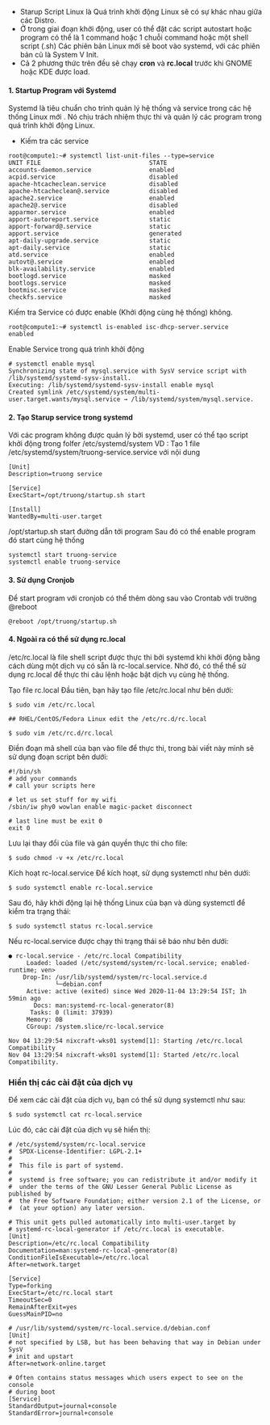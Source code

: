 - Starup Script Linux là Quá trình khởi động Linux sẽ có sự khác nhau giữa các Distro.
- Ở trong giai đoạn khởi động, user có thể đặt các script autostart hoặc program có thể là 1 command hoặc 1 chuỗi command hoặc một shell script (.sh) Các phiên bản Linux mới sẽ boot vào systemd, với các phiên bản cũ là System V Init.
- Cả 2 phương thức trên đều sẽ chạy **cron** và **rc.local** trước khi GNOME hoặc KDE được load.

 #### 1. Startup Program với Systemd
 
Systemd là tiêu chuẩn cho trình quản lý hệ thống và service trong các hệ thống Linux mới . Nó chịu trách nhiệm thực thi và quản lý các program trong quá trình khởi động Linux.

- Kiếm tra các service
```
root@compute1:~# systemctl list-unit-files --type=service                                                                                                                                                          
UNIT FILE                              STATE
accounts-daemon.service                enabled
acpid.service                          disabled
apache-htcacheclean.service            disabled
apache-htcacheclean@.service           disabled
apache2.service                        enabled
apache2@.service                       disabled
apparmor.service                       enabled
apport-autoreport.service              static
apport-forward@.service                static
apport.service                         generated
apt-daily-upgrade.service              static
apt-daily.service                      static
atd.service                            enabled
autovt@.service                        enabled
blk-availability.service               enabled
bootlogd.service                       masked
bootlogs.service                       masked
bootmisc.service                       masked
checkfs.service                        masked

```
Kiếm tra Service có được enable (Khởi động cùng hệ thống) không.
```
root@compute1:~# systemctl is-enabled isc-dhcp-server.service
enabled
```
Enable Service trong quá trình khởi động
```
# systemctl enable mysql
Synchronizing state of mysql.service with SysV service script with /lib/systemd/systemd-sysv-install.
Executing: /lib/systemd/systemd-sysv-install enable mysql
Created symlink /etc/systemd/system/multi-user.target.wants/mysql.service → /lib/systemd/system/mysql.service.
```
#### 2. Tạo Starup service trong systemd

Với các program không được quản lý bởi systemd, user có thể tạo script khởi động trong folfer /etc/systemd/system VD : Tạo 1 file /etc/systemd/system/truong-service.service với nội dung
```
[Unit]
Description=truong service

[Service]
ExecStart=/opt/truong/startup.sh start

[Install]
WantedBy=multi-user.target
```
/opt/startup.sh start đường dẫn tới program
Sau đó có thể enable program đó start cùng hệ thống
```
systemctl start truong-service
systemctl enable truong-service
```
#### 3. Sử dụng Cronjob

Để start program với cronjob có thể thêm dòng sau vào Crontab với trường @reboot
```
@reboot /opt/truong/startup.sh
```
#### 4. Ngoài ra có thể sử dụng rc.local

/etc/rc.local là file shell script được thực thi bởi systemd khi khởi động bằng cách dùng một dịch vụ có sẵn là rc-local.service. Nhờ đó, có thể thể sử dụng rc.local để thực thi câu lệnh hoặc bật dịch vụ cùng hệ thống.

Tạo file rc.local
Đầu tiên, bạn hãy tạo file /etc/rc.local như bên dưới:
```
$ sudo vim /etc/rc.local

## RHEL/CentOS/Fedora Linux edit the /etc/rc.d/rc.local

$ sudo vim /etc/rc.d/rc.local
```
Điền đoạn mã shell của bạn vào file để thực thi, trong bài viết này mình sẽ sử dụng đoạn script bên dưới:
```
#!/bin/sh
# add your commands 
# call your scripts here
 
# let us set stuff for my wifi
/sbin/iw phy0 wowlan enable magic-packet disconnect
 
# last line must be exit 0 
exit 0
```
Lưu lại thay đổi của file và gán quyền thực thi cho file:
```
$ sudo chmod -v +x /etc/rc.local
```
Kích hoạt rc-local.service
Để kích hoạt, sử dụng systemctl như bên dưới:
```
$ sudo systemctl enable rc-local.service
```
Sau đó, hãy khởi động lại hệ thống Linux của bạn và dùng systemctl để kiểm tra trạng thái:
```
$ sudo systemctl status rc-local.service
```
Nếu rc-local.service được chạy thì trạng thái sẽ báo như bên dưới:
```
● rc-local.service - /etc/rc.local Compatibility
     Loaded: loaded (/etc/systemd/system/rc-local.service; enabled-runtime; ven>
    Drop-In: /usr/lib/systemd/system/rc-local.service.d
             └─debian.conf
     Active: active (exited) since Wed 2020-11-04 13:29:54 IST; 1h 59min ago
       Docs: man:systemd-rc-local-generator(8)
      Tasks: 0 (limit: 37939)
     Memory: 0B
     CGroup: /system.slice/rc-local.service

Nov 04 13:29:54 nixcraft-wks01 systemd[1]: Starting /etc/rc.local Compatibility
Nov 04 13:29:54 nixcraft-wks01 systemd[1]: Started /etc/rc.local Compatibility.
```
### Hiển thị các cài đặt của dịch vụ

Để xem các cài đặt của dịch vụ, bạn có thể sử dụng systemctl như sau:
```
$ sudo systemctl cat rc-local.service
```
Lúc đó, các cài đặt của dịch vụ sẽ hiển thị:
```
# /etc/systemd/system/rc-local.service
#  SPDX-License-Identifier: LGPL-2.1+
#
#  This file is part of systemd.
#
#  systemd is free software; you can redistribute it and/or modify it
#  under the terms of the GNU Lesser General Public License as published by
#  the Free Software Foundation; either version 2.1 of the License, or
#  (at your option) any later version.
 
# This unit gets pulled automatically into multi-user.target by
# systemd-rc-local-generator if /etc/rc.local is executable.
[Unit]
Description=/etc/rc.local Compatibility
Documentation=man:systemd-rc-local-generator(8)
ConditionFileIsExecutable=/etc/rc.local
After=network.target
 
[Service]
Type=forking
ExecStart=/etc/rc.local start
TimeoutSec=0
RemainAfterExit=yes
GuessMainPID=no
 
# /usr/lib/systemd/system/rc-local.service.d/debian.conf
[Unit]
# not specified by LSB, but has been behaving that way in Debian under SysV
# init and upstart
After=network-online.target
 
# Often contains status messages which users expect to see on the console
# during boot
[Service]
StandardOutput=journal+console
StandardError=journal+console
```
